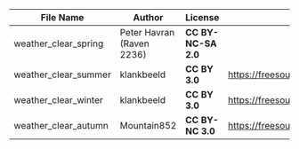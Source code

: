 | File Name        | Author   | License   | Link                            |
|------------------|----------|-----------|---------------------------------|
| weather_clear_spring | Peter Havran (Raven 2236) | **CC BY-NC-SA 2.0** | |
| weather_clear_summer | klankbeeld | **CC BY 3.0** | https://freesound.org/people/klankbeeld/sounds/436105/ |
| weather_clear_winter | klankbeeld | **CC BY 3.0** | https://freesound.org/people/klankbeeld/sounds/339699/ |
| weather_clear_autumn | Mountain852 | **CC BY-NC 3.0** | https://freesound.org/people/Mountain852/sounds/365821/ |